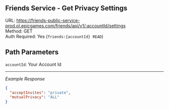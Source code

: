 ## Friends Service - Get Privacy Settings

URL: https://friends-public-service-prod.ol.epicgames.com/friends/api/v1/:accountId/settings \
Method: GET \
Auth Required: Yes (`friends:{accountId} READ`)

## Path Parameters

`accountId`: Your Account Id

---

_Example Response_

```json
{
  "acceptInvites": "private",
  "mutualPrivacy": "ALL"
}
```
